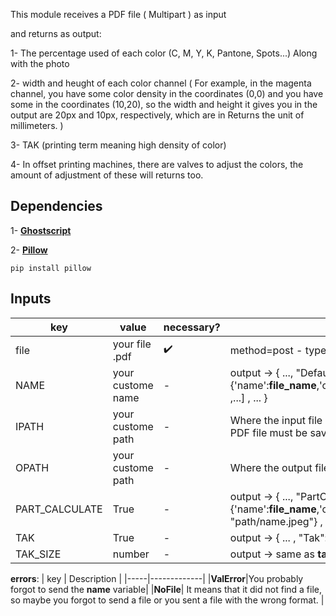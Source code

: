 This module receives a PDF file ( Multipart ) as input

and returns as output:

1- The percentage used of each color (C, M, Y, K, Pantone, Spots...) Along with the photo

2- width and heught of each color channel ( For example, in the magenta channel, you have some color density in the coordinates (0,0) and you have some in the coordinates (10,20), so the width and height it gives you in the output are 20px and 10px, respectively, which are in Returns the unit of millimeters. )

3- TAK (printing term meaning high density of color)

4- In offset printing machines, there are valves to adjust the colors, the amount of adjustment of these will returns too.

## Dependencies
1- **[Ghostscript](https://ghostscript.com/releases/gsdnld.html)** 

2- **[Pillow](https://pypi.org/project/pillow/)**
```
pip install pillow
```

## Inputs
| key | value | necessary? | Desc |
|-----|-------|------------|------|
| file | your file .pdf | :heavy_check_mark: | method=post - type=multipart |
| NAME | your custome name | - | output -> { ..., "Default": [ ... , {'name':**file_name**,'coverage':**int**,'w':**int(MM)**,'h':**int(MM)**} ,...] , ... } |
|IPATH| your custome path | - | Where the input file is saved. Please note that the input PDF file must be saved as file.pdf |
|OPATH| your custome path | - | Where the output file is going to be saved |
|PART_CALCULATE| True | - | output -> { ..., "PartCal": [ ... , {'name':**file_name**,'coverage':**int**,'data':[**int**,**int**,...],'path': "path/name.jpeg"} , ... ] , ... } |
|TAK| True | - | output -> { ... ,  "Tak": **path** , ...}|
| TAK_SIZE | number | - | output -> same as **tak** |


**errors**:
| key | Description |
|-----|-------------|
|**ValError**|You probably forgot to send the **name** variable|
|**NoFile**| It means that it did not find a file, so maybe you forgot to send a file or you sent a file with the wrong format. |
